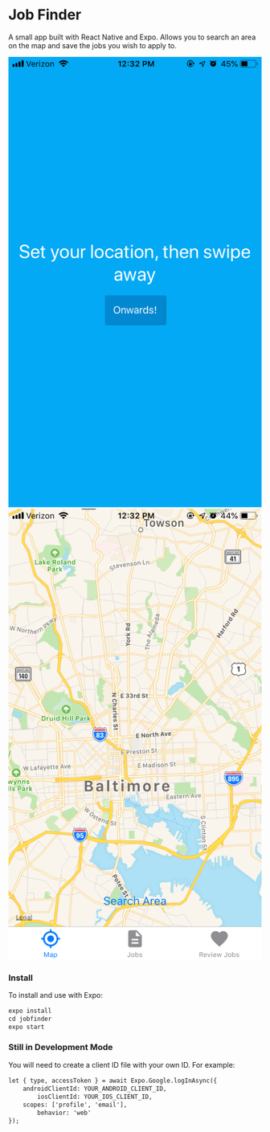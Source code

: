 # Job Finder

A small app built with React Native and Expo.
Allows you to search an area on the map and save the jobs you wish to apply to.

![Screenshot](media/IMG-1500.PNG) ![Screenshot](media/IMG-1501.PNG)

### Install

To install and use with Expo:

```
expo install
cd jobfinder
expo start
```
### Still in Development Mode

You will need to create a client ID file with your own ID.
For example:

```
let { type, accessToken } = await Expo.Google.logInAsync({
	androidClientId: YOUR_ANDROID_CLIENT_ID,
    	iosClientId: YOUR_IOS_CLIENT_ID,
   	scopes: ['profile', 'email'],
    	behavior: 'web'
});
```

